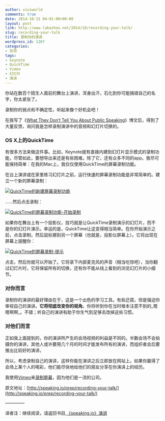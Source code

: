 ```yaml
---
author: viviworld
comments: true
date: 2014-10-31 04:01:08+00:00
layout: post
link: http://www.labazhou.net/2014/10/recording-your-talk/
slug: recording-your-talk
title: 录制你的演讲
wordpress_id: 1207
categories:
- 杂项
tags:
- keynote
- QuickTime
- Vimeo
- 幻灯片
- 演讲
---
```


你站在数百个陌生人面前的舞台上演讲，浑身出汗，石化到你可能搞错自己的名字，你太紧张了。

录制你的弱点和不确定性，听起来像个好机会吧！

在我写了《[What They Don’t Tell You About Public Speaking](http://zachholman.com/posts/what-they-dont-tell-you-about-public-speaking/)》博文后，得到了大量反馈，询问我是怎样录制演讲中的音频和幻灯片切换的。


### OS X上的QuickTime


有很多方法来做这件事。比如，Keynote就有直接内建到幻灯片显示模式的录制功能，尽管如此，要想导出来还是有些困难。除了它，还有众多不同的app。我尽可能保持简单：在我的Mac上，我仅仅使用QuickTime的屏幕录制功能。

在台上演讲或在家里练习幻灯片之前，运行快速的屏幕录制功能是非常简单的。建立一个新的屏幕录制：

[![QuickTime的新建屏幕录制功能](http://www.labazhou.net/wp-content/uploads/2014/10/start.png)](http://www.labazhou.net/wp-content/uploads/2014/10/start.png)

……然后点击录制：

[![QuickTime的屏幕录制功能-开始录制](http://www.labazhou.net/wp-content/uploads/2014/10/record.png)](http://www.labazhou.net/wp-content/uploads/2014/10/record.png)

如果你在舞台上有一个投影仪，技巧就是让QuickTime录制演示的幻灯片，而不是你的幻灯片演示。幸运的是，QuickTime让这变得相当简单。在你开始演示之前，点击录制，然后鼠标挪到另一个屏幕（也就是，投影仪屏幕上）。它将出现在屏幕上提醒你：

[![QuickTime的屏幕录制-提示](http://www.labazhou.net/wp-content/uploads/2014/10/screen.png)](http://www.labazhou.net/wp-content/uploads/2014/10/screen.png)

点击，然后你就可以开始了。它将录下内部麦克风的声音（相当吃惊吧），当你翻过幻灯片时，它将保留所有的切换，还有你不能从线上看到的浏览幻灯片的小细节。


### 对你而言


录制你的演讲的最好理由在于，这是一个出色的学习工具。有些迂腐，但是强迫你审视自己的演讲。**它将彻底改变你的视角**。你将听到你在当时根本注意不到的_嗯嗯啊啊_。不错；听自己的演讲有助于你生气到足够去改掉这些习惯。


### 对他们而言


正如我上面提到的，你的演讲所产生的会场视频的利益是不同的。半数会场不会拍摄你的演讲，其他人或许要用几个月的时间才能发布所有的演讲，而组织者会后要推出比较好的演讲。

所以，考虑录制自己的演讲，这样你能在演讲之后立即放在网站上。如果你赢得了会场上某个人的喝彩，他们能尽快地给他们的朋友分享在你演讲上的经历。

我使用[Vimeo](https://vimeo.com/)来[录制屏幕](https://vimeo.com/holman)，因为他们是一流的公司。

原文地址：[http://speaking.io/prep/recording-your-talk/](http://speaking.io/prep/recording-your-talk/)

————–

译者注：继续阅读，请返回书目,[《speaking.io》演讲](http://www.labazhou.net/speaking/)
